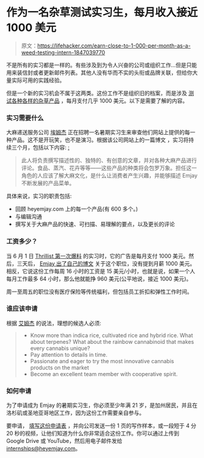 # 作为一名杂草测试实习生，每月收入接近 1000 美元

> 原文：<https://lifehacker.com/earn-close-to-1-000-per-month-as-a-weed-testing-intern-1847039770>

不是所有的实习都是一样的。有些涉及到为令人兴奋的公司或组织工作...但是只能用来装信封或者更新邮件列表。其他人没有华而不实的头衔或品牌关联，但给你大量实际可用的实践经验。



但是一个新的实习机会不属于这两类。这份工作不是组织旧的档案，而是涉及 [测试各种各样的杂草产品](https://blog.heyemjay.com/emjay-is-hiring-a-cannabis-product-reviewer-intern/) ，每月支付几乎 1000 美元。以下是需要了解的内容。

### 实习需要什么

大麻递送服务公司 [埃姆杰](https://heyemjay.com/) 正在招聘一名暑期实习生来审查他们网站上提供的每一种产品。这不是开玩笑，也不是演习。根据该公司网站上的一篇博文 ，实习将持续三个月，包括以下内容: [:](https://blog.heyemjay.com/emjay-is-hiring-a-cannabis-product-reviewer-intern/)

> 此人将负责撰写描述性的、独特的、有创意的文章，并对各种大麻产品进行评论。食品、蒸汽、花卉等等——这些产品的种类将会包罗万象。担任这一角色的人应该了解大麻文化，是什么让消费者产生兴趣，并能够描述 Emjay 不断发展的产品菜单。

具体来说，实习的职责包括:

*   回顾 heyemjay.com 上的每一个产品(有 600 多个。)
*   与编辑沟通
*   撰写关于大麻产品的快速、可扫描、易理解的要点，以及更长的评论

### 工资多少？

当 6 月 1 日 [Thrillist 第一次爆料](https://www.thrillist.com/news/nation/emjay-weed-reviewer-summer-intern) 的实习时，它的广告是每月支付 1000 美元。然后，三天后， [Emjay 出了自己的博文](https://blog.heyemjay.com/emjay-is-hiring-a-cannabis-product-reviewer-intern/) 关于这个职位，没有提到月薪 1000 美元。相反，它说这份工作每周 16 小时的工资是 15 美元/小时，也就是说，如果一个人每月工作最多 64 小时，那么他就能挣 960 美元(公平地说，接近 1000 美元)。

周一至周五的职位没有医疗保险等传统福利，但包括员工折扣和弹性工作时间。

### 谁应该申请

根据 [艾姆杰](https://blog.heyemjay.com/emjay-is-hiring-a-cannabis-product-reviewer-intern/) 的说法，理想的候选人必须:

> *   Know more than indica rice, cultivated rice and hybrid rice. What about terpenes? What about the rainbow cannabinoid that makes every cannabis unique?
> *   Pay attention to details in time.
> *   Passionate and eager to try the most innovative cannabis products on the market
> *   Become an excellent team member with cooperative spirit.

### 如何申请

为了申请成为 Emjay 的暑期实习生，你必须至少年满 21 岁，是加州居民，并且在洛杉矶或圣地亚哥地区工作，因为这份工作需要亲自参与。

要申请， [填写这份申请表](https://www.indeed.com/viewjob?jk=b8b37f6262389626&tk=1f7ah19oco1hv800) ，并向公司发送一份 1 页的写作样本，或一段短于 4 分 20 秒的视频，让他们知道为什么你非常适合这份工作。你可以通过上传到 Google Drive 或 YouTube，然后用电子邮件发给 internships@heyemjay.com。